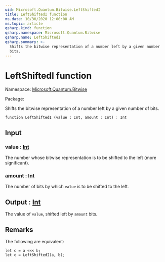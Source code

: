 ```yaml
---
uid: Microsoft.Quantum.Bitwise.LeftShiftedI
title: LeftShiftedI function
ms.date: 10/30/2020 12:00:00 AM
ms.topic: article
qsharp.kind: function
qsharp.namespace: Microsoft.Quantum.Bitwise
qsharp.name: LeftShiftedI
qsharp.summary: >-
  Shifts the bitwise representation of a number left by a given number of
  bits.
---
```


# LeftShiftedI function

Namespace: [Microsoft.Quantum.Bitwise](xref:Microsoft.Quantum.Bitwise)

Package: [](https://nuget.org/packages/)


Shifts the bitwise representation of a number left by a given number ofbits.

```qsharp
function LeftShiftedI (value : Int, amount : Int) : Int
```


## Input

### value : [Int](xref:microsoft.quantum.lang-ref.int)

The number whose bitwise representation is to be shifted to the left(more significant).


### amount : [Int](xref:microsoft.quantum.lang-ref.int)

The number of bits by which `value` is to be shifted to the left.



## Output : [Int](xref:microsoft.quantum.lang-ref.int)

The value of `value`, shifted left by `amount` bits.

## Remarks

The following are equivalent:```Q#let c = a <<< b;let c = LeftShiftedI(a, b);```